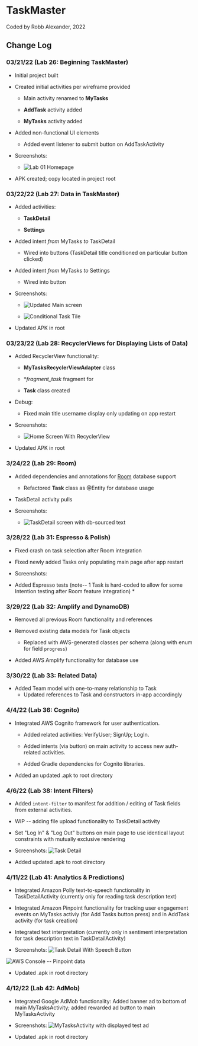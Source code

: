 # TaskMaster

Coded by Robb Alexander, 2022

## Change Log

### 03/21/22 (Lab 26: Beginning TaskMaster)

* Initial project built
  
* Created initial activities per wireframe provided

  * Main activity renamed to **MyTasks**

  * **AddTask** activity added

  * **MyTasks** activity added

* Added non-functional UI elements

  * Added event listener to submit button on AddTaskActivity

* Screenshots:

  * ![Lab 01 Homepage](screenshots\Screenshot_20220321_204003.png)

* APK created; copy located in project root

### 03/22/22 (Lab 27: Data in TaskMaster)

* Added activities:

  * **TaskDetail**

  * **Settings**

* Added intent *from* MyTasks *to* TaskDetail

  * Wired into buttons (TaskDetail title conditioned on particular button clicked)

* Added intent *from* MyTasks *to* Settings

  * Wired into button

* Screenshots:

  * ![Updated Main screen](screenshots/Screenshot_20220322_210119.png)

  * ![Conditional Task Tile](screenshots/Screenshot_20220322_210139.png)

* Updated APK in root

### 03/23/22 (Lab 28: RecyclerViews for Displaying Lists of Data)

* Added RecyclerView functionality:

    * **MyTasksRecyclerViewAdapter** class

    * **fragment_task* fragment for

    * **Task** class created

* Debug:

    * Fixed main title username display only updating on app restart

* Screenshots:

    * ![Home Screen With RecyclerView](screenshots/Screenshot_20220323_165650.png)

* Updated APK in root

### 3/24/22 (Lab 29: Room)

* Added dependencies and annotations for [Room](https://developer.android.com/jetpack/androidx/releases/room) database support

    - Refactored **Task** class as @Entity for database usage

* TaskDetail activity pulls

* Screenshots:
    * ![TaskDetail screen with db-sourced text](screenshots/Screenshot_20220324_231647.png)

### 3/28/22 (Lab 31: Espresso & Polish)

* Fixed crash on task selection after Room integration

* Fixed newly added Tasks only populating main page after app restart

* Screenshots:

* Added Espresso tests (note-- 1 Task is hard-coded to allow for some Intention testing after Room feature integration)
  * 

### 3/29/22 (Lab 32: Amplify and DynamoDB)

* Removed all previous Room functionality and references

* Removed existing data models for Task objects

  * Replaced with AWS-generated classes per schema (along with enum for field `progress`)

* Added AWS Amplify functionality for database use

### 3/30/22 (Lab 33: Related Data)

* Added Team model with one-to-many relationship to Task
    * Updated references to Task and constructors in-app accordingly

### 4/4/22 (Lab 36: Cognito)

* Integrated AWS Cognito framework for user authentication.

  * Added related activities: VerifyUser; SignUp; LogIn.

  * Added intents (via button) on main activity to access new auth-related activities.

  * Added Gradle dependencies for Cognito libraries.

* Added an updated .apk to root directory

### 4/6/22 (Lab 38: Intent Filters)

* Added `intent-filter` to manifest for addition / editing of Task fields from external activities.

* WIP -- adding file upload functionality to TaskDetail activity

* Set "Log In" & "Log Out" buttons on main page to use identical layout constraints with mutually exclusive rendering

* Screenshots: ![Task Detail](screenshots/Screenshot_20220407_022140.png)

* Added updated .apk to root directory

### 4/11/22 (Lab 41: Analytics & Predictions)

* Integrated Amazon Polly text-to-speech functionality in TaskDetailActivity (currently only for reading task description text)

* Integrated Amazon Pinpoint functionality for tracking user engagement events on MyTasks activiy (for Add Tasks button press) and in AddTask activity (for task creation)

* Integrated text interpretation (currently only in sentiment interpretation for task description text in TaskDetailActivity)

* Screenshots:
![Task Detail With Speech Button](screenshots/Screenshot_20220412_015927.png)

![AWS Console -- Pinpoint data]()

* Updated .apk in root directory

### 4/12/22 (Lab 42: AdMob)

* Integrated Google AdMob functionality: Added banner ad to bottom of main MyTasksActivity; added rewarded ad button to main MyTasksActivity

* Screenshots:
![MyTasksActivity with displayed test ad](screenshots/Screenshot_20220413_013728.png)

* Updated .apk in root directory
